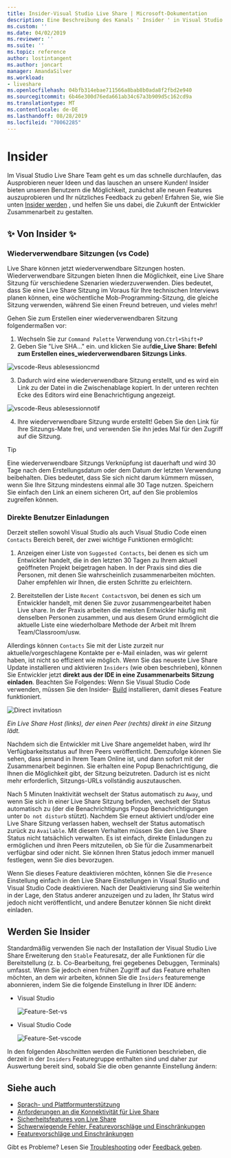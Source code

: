 ```yaml
---
title: Insider-Visual Studio Live Share | Microsoft-Dokumentation
description: Eine Beschreibung des Kanals ' Insider ' in Visual Studio Live share.
ms.custom: ''
ms.date: 04/02/2019
ms.reviewer: ''
ms.suite: ''
ms.topic: reference
author: lostintangent
ms.author: joncart
manager: AmandaSilver
ms.workload:
- liveshare
ms.openlocfilehash: 04bfb314ebae711566a8bab8b0ada8f2fbd2e940
ms.sourcegitcommit: 6b46e300d76eda661ab34c67a3b909d5c162cd9a
ms.translationtype: MT
ms.contentlocale: de-DE
ms.lasthandoff: 08/28/2019
ms.locfileid: "70062285"
---
```

<!--
Copyright © Microsoft Corporation
All rights reserved.
Creative Commons Attribution 4.0 License (International): https://creativecommons.org/licenses/by/4.0/legalcode
-->

# <a name="insiders"></a>Insider

Im Visual Studio Live Share Team geht es um das schnelle durchlaufen, das Ausprobieren neuer Ideen und das lauschen an unsere Kunden! Insider bieten unseren Benutzern die Möglichkeit, zunächst alle neuen Features auszuprobieren und Ihr nützliches Feedback zu geben! Erfahren Sie, wie Sie unten [Insider werden](#BecomeanInsider) , und helfen Sie uns dabei, die Zukunft der Entwickler Zusammenarbeit zu gestalten. 

## <a name="new-to-insiders"></a>✨ Von Insider ✨


### <a name="reusable-sessions-vs-code"></a>**Wiederverwendbare Sitzungen (vs Code)**

Live Share können jetzt wiederverwendbare Sitzungen hosten. Wiederverwendbare Sitzungen bieten Ihnen die Möglichkeit, eine Live Share Sitzung für verschiedene Szenarien wiederzuverwenden. Dies bedeutet, dass Sie eine Live Share Sitzung im Voraus für Ihre technischen Interviews planen können, eine wöchentliche Mob-Programming-Sitzung, die gleiche Sitzung verwenden, während Sie einen Freund betreuen, und vieles mehr!

Gehen Sie zum Erstellen einer wiederverwendbaren Sitzung folgendermaßen vor:
1. Wechseln Sie zur `Command Palette` Verwendung von.`Ctrl+Shift+P`
1. Geben Sie "Live SHA..." ein. und klicken Sie auf**die_Live Share: Befehl zum Erstellen eines_wiederverwendbaren Sitzungs Links**.

![vscode-Reus ablesessioncmd](../media/vscode-cmdpalette-createreusablelink.png)

3. Dadurch wird eine wiederverwendbare Sitzung erstellt, und es wird ein Link zu der Datei in die Zwischenablage kopiert. In der unteren rechten Ecke des Editors wird eine Benachrichtigung angezeigt.

![vscode-Reus ablesessionnotif](../media/vscode-notification-resuablesession.png)

4. Ihre wiederverwendbare Sitzung wurde erstellt! Geben Sie den Link für Ihre Sitzungs-Mate frei, und verwenden Sie ihn jedes Mal für den Zugriff auf die Sitzung.

> [!TIP] 
>Eine wiederverwendbare Sitzungs Verknüpfung ist dauerhaft und wird 30 Tage nach dem Erstellungsdatum oder dem Datum der letzten Verwendung beibehalten. Dies bedeutet, dass Sie sich nicht darum kümmern müssen, wenn Sie Ihre Sitzung mindestens einmal alle 30 Tage nutzen. Speichern Sie einfach den Link an einem sicheren Ort, auf den Sie problemlos zugreifen können.
 

### <a name="direct-user-invitations"></a>**Direkte Benutzer Einladungen**

Derzeit stellen sowohl Visual Studio als auch Visual Studio Code einen `Contacts` Bereich bereit, der zwei wichtige Funktionen ermöglicht:

1. Anzeigen einer Liste von `Suggested Contacts`, bei denen es sich um Entwickler handelt, die in den letzten 30 Tagen zu Ihrem aktuell geöffneten Projekt beigetragen haben. In der Praxis sind dies die Personen, mit denen Sie wahrscheinlich zusammenarbeiten möchten. Daher empfehlen wir Ihnen, die ersten Schritte zu erleichtern.

2. Bereitstellen der Liste `Recent Contacts`von, bei denen es sich um Entwickler handelt, mit denen Sie zuvor zusammengearbeitet haben Live share. In der Praxis arbeiten die meisten Entwickler häufig mit denselben Personen zusammen, und aus diesem Grund ermöglicht die aktuelle Liste eine wiederholbare Methode der Arbeit mit Ihrem Team/Classroom/usw.

Allerdings können `Contacts` Sie mit der Liste zurzeit nur aktuelle/vorgeschlagene Kontakte per e-Mail einladen, was wir gelernt haben, ist nicht so effizient wie möglich. Wenn Sie das neueste Live Share Update installieren und aktivieren `Insiders` (wie oben beschrieben), können Sie Entwickler jetzt **direkt aus der IDE in eine Zusammenarbeits Sitzung einladen**. Beachten Sie Folgendes: Wenn Sie Visual Studio Code verwenden, müssen Sie den Insider- [Build](https://code.visualstudio.com/insiders/) installieren, damit dieses Feature funktioniert.

![Direct invitatiosn](https://user-images.githubusercontent.com/116461/59691804-7ece0c00-9198-11e9-94fb-99ec89df91c9.gif)

<em>Ein Live Share Host (links), der einen Peer (rechts) direkt in eine Sitzung lädt.</em>

Nachdem sich die Entwickler mit Live Share angemeldet haben, wird Ihr Verfügbarkeitsstatus auf Ihren Peers veröffentlicht. Demzufolge können Sie sehen, dass jemand in Ihrem Team Online ist, und dann sofort mit der Zusammenarbeit beginnen. Sie erhalten eine Popup Benachrichtigung, die Ihnen die Möglichkeit gibt, der Sitzung beizutreten. Dadurch ist es nicht mehr erforderlich, Sitzungs-URLs vollständig auszutauschen.

Nach 5 Minuten Inaktivität wechselt der Status automatisch zu `Away`, und wenn Sie sich in einer Live Share Sitzung befinden, wechselt der Status automatisch zu (der die Benachrichtigungs Popup Benachrichtigungen unter `Do not disturb` stützt). Nachdem Sie erneut aktiviert und/oder eine Live Share Sitzung verlassen haben, wechselt der Status automatisch zurück zu `Available`. Mit diesem Verhalten müssen Sie den Live Share Status nicht tatsächlich verwalten. Es ist einfach, direkte Einladungen zu ermöglichen und ihren Peers mitzuteilen, ob Sie für die Zusammenarbeit verfügbar sind oder nicht. Sie können Ihren Status jedoch immer manuell festlegen, wenn Sie dies bevorzugen.

Wenn Sie dieses Feature deaktivieren möchten, können Sie die `Presence` Einstellung einfach in den Live Share Einstellungen in Visual Studio und Visual Studio Code deaktivieren. Nach der Deaktivierung sind Sie weiterhin in der Lage, den Status anderer anzuzeigen und zu laden, Ihr Status wird jedoch nicht veröffentlicht, und andere Benutzer können Sie nicht direkt einladen.

 

## Werden Sie Insider <a name="BecomeanInsider"></a>

Standardmäßig verwenden Sie nach der Installation der Visual Studio Live Share Erweiterung den `Stable` Featuresatz, der alle Funktionen für die Bereitstellung (z. b. Co-Bearbeitung, frei gegebenes Debuggen, Terminals) umfasst. Wenn Sie jedoch einen frühen Zugriff auf das Feature erhalten möchten, an dem wir arbeiten, können Sie die `Insiders` featuremenge abonnieren, indem Sie die folgende Einstellung in Ihrer IDE ändern:

* Visual Studio

    ![Feature-Set-vs](../media/feature-set-vs.png)

* Visual Studio Code 

    ![Feature-Set-vscode](../media/feature-set-vscode.png)

In den folgenden Abschnitten werden die Funktionen beschrieben, die derzeit in der `Insiders` Featuregruppe enthalten sind und daher zur Auswertung bereit sind, sobald Sie die oben genannte Einstellung ändern:



## <a name="see-also"></a>Siehe auch

- [Sprach- und Plattformunterstützung](platform-support.md)
- [Anforderungen an die Konnektivität für Live Share](connectivity.md)
- [Sicherheitsfeatures von Live Share](security.md)
- [Schwerwiegende Fehler, Featurevorschläge und Einschränkungen](https://aka.ms/vsls-issues)
- [Featurevorschläge und Einschränkungen](https://aka.ms/vsls-feature-requests)

Gibt es Probleme? Lesen Sie [Troubleshooting](../troubleshooting.md) oder [Feedback geben](../support.md).
